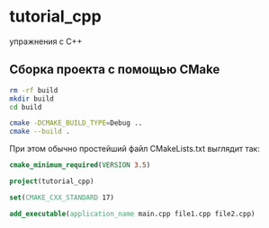 # tutorial_cpp

упражнения с C++

## Сборка проекта с помощью CMake

```bash
rm -rf build
mkdir build
cd build

cmake -DCMAKE_BUILD_TYPE=Debug ..
cmake --build .
```

При этом обычно простейший файл CMakeLists.txt выглядит так:

```cmake
cmake_minimum_required(VERSION 3.5)

project(tutorial_cpp)

set(CMAKE_CXX_STANDARD 17)

add_executable(application_name main.cpp file1.cpp file2.cpp)
```